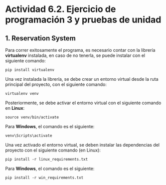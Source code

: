 # Actividad 6.2. Ejercicio de programación 3 y pruebas de unidad

## 1. Reservation System

Para correr exitosamente el programa, es necesario contar con la librería **virtualenv** instalada, en caso de no tenerla, se puede instalar con el siguiente comando:

```
pip install virtualenv
```

Una vez instalada la librería, se debe crear un entorno virtual desde la ruta principal del proyecto, con el siguiente comando:

```
virtualenv venv
```

Posteriormente, se debe activar el entorno virtual con el siguiente comando en **Linux**:

```
source venv/bin/activate
```
Para **Windows**, el comando es el siguiente:

```
venv\Scripts\activate
```

Una vez activado el entorno virtual, se deben instalar las dependencias del proyecto con el siguiente comando (en Linux):

```
pip install -r linux_requirements.txt
```

Para **Windows**, el comando es el siguiente:

```
pip install -r win_requirements.txt
```
